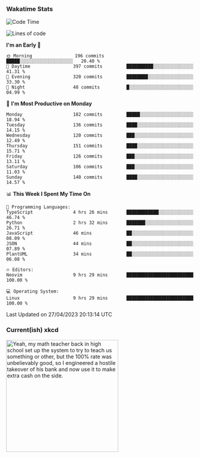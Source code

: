 ### Wakatime Stats
<!--START_SECTION:waka-->
![Code Time](http://img.shields.io/badge/Code%20Time-1%2C620%20hrs%2039%20mins-blue)

![Lines of code](https://img.shields.io/badge/From%20Hello%20World%20I%27ve%20Written-644.8%20thousand%20lines%20of%20code-blue)

**I'm an Early 🐤** 

```text
🌞 Morning                196 commits         █████░░░░░░░░░░░░░░░░░░░░   20.40 % 
🌆 Daytime                397 commits         ██████████░░░░░░░░░░░░░░░   41.31 % 
🌃 Evening                320 commits         ████████░░░░░░░░░░░░░░░░░   33.30 % 
🌙 Night                  48 commits          █░░░░░░░░░░░░░░░░░░░░░░░░   04.99 % 
```
📅 **I'm Most Productive on Monday** 

```text
Monday                   182 commits         █████░░░░░░░░░░░░░░░░░░░░   18.94 % 
Tuesday                  136 commits         ████░░░░░░░░░░░░░░░░░░░░░   14.15 % 
Wednesday                120 commits         ███░░░░░░░░░░░░░░░░░░░░░░   12.49 % 
Thursday                 151 commits         ████░░░░░░░░░░░░░░░░░░░░░   15.71 % 
Friday                   126 commits         ███░░░░░░░░░░░░░░░░░░░░░░   13.11 % 
Saturday                 106 commits         ███░░░░░░░░░░░░░░░░░░░░░░   11.03 % 
Sunday                   140 commits         ████░░░░░░░░░░░░░░░░░░░░░   14.57 % 
```


📊 **This Week I Spent My Time On** 

```text
💬 Programming Languages: 
TypeScript               4 hrs 26 mins       ████████████░░░░░░░░░░░░░   46.74 % 
Python                   2 hrs 32 mins       ███████░░░░░░░░░░░░░░░░░░   26.71 % 
JavaScript               46 mins             ██░░░░░░░░░░░░░░░░░░░░░░░   08.09 % 
JSON                     44 mins             ██░░░░░░░░░░░░░░░░░░░░░░░   07.89 % 
PlantUML                 34 mins             ██░░░░░░░░░░░░░░░░░░░░░░░   06.08 % 

🔥 Editors: 
Neovim                   9 hrs 29 mins       █████████████████████████   100.00 % 

💻 Operating System: 
Linux                    9 hrs 29 mins       █████████████████████████   100.00 % 
```


 Last Updated on 27/04/2023 20:13:14 UTC
<!--END_SECTION:waka-->

### Current(ish) xkcd
<a id="xkcd-a" title="Yeah, my math teacher back in high school set up the system to try to teach us something or other, but the 100% rate was unbelievably good, so I engineered a hostile takeover of his bank and now use it to make extra cash on the side." href="https://www.xkcd.com" target="_blank">
        <img align="center" id="xkcd-img" src="https://imgs.xkcd.com/comics/definition_of_e.png" alt="Yeah, my math teacher back in high school set up the system to try to teach us something or other, but the 100% rate was unbelievably good, so I engineered a hostile takeover of his bank and now use it to make extra cash on the side." height=300 />
</a>
